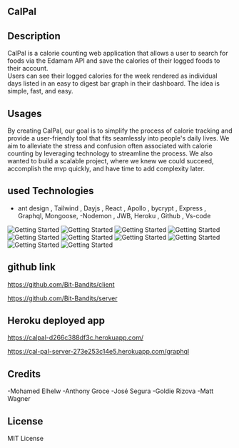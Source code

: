 ## CalPal

## Description


CalPal is a calorie counting web application that allows a user to search for foods via the Edamam API and save the calories of their logged foods to their account.  
Users can see their logged calories for the week rendered as individual days listed in an easy to digest bar graph in their dashboard.
The idea is simple, fast, and easy.

## Usages

By creating CalPal, our goal is to simplify the process of calorie tracking and provide a user-friendly tool that fits seamlessly into people's daily lives. We aim to alleviate the stress and confusion often associated with calorie counting by leveraging technology to streamline the process.
We also wanted to build a scalable project, where we knew we could succeed, accomplish the mvp quickly, and have time to add complexity later.

## used Technologies

- ant design , Tailwind , Dayjs , React , Apollo , bycrypt , Express , Graphql, Mongoose, -Nodemon , JWB, Heroku , Github , Vs-code

![Getting Started](./src/assets/calpal1.png)
![Getting Started](./src/assets/calpal2.png)
![Getting Started](./src/assets/calpal3.png)
![Getting Started](./src/assets/calpal4.png)
![Getting Started](./src/assets/calpal5.png)
![Getting Started](./src/assets/calpal6.png)
![Getting Started](./src/assets/calpal7.png)
![Getting Started](./src/assets/calpal8.png)
![Getting Started](./src/assets/calpal9.png)
![Getting Started](./src/assets/logo.png)

## github link
https://github.com/Bit-Bandits/client

https://github.com/Bit-Bandits/server

## Heroku deployed app

https://calpal-d266c388df3c.herokuapp.com/

https://cal-pal-server-273e253c14e5.herokuapp.com/graphql 



 ## Credits

-Mohamed Elhelw
-Anthony Groce
-José Segura
-Goldie Rizova
-Matt Wagner

## License

MIT License



